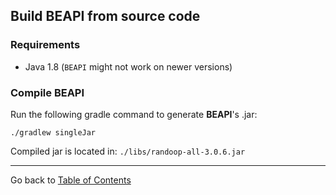 ## Build BEAPI from source code

### Requirements

- Java 1.8 (`BEAPI` might not work on newer versions)

### Compile **BEAPI**

Run the following gradle command to generate **BEAPI**'s .jar:

```./gradlew singleJar```

Compiled jar is located in: `./libs/randoop-all-3.0.6.jar`

* * *
Go back to [Table of Contents](README.md)
